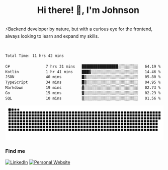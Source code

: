 <div id="user-content-toc">
  <ul align="center">
    <summary><h1 style="display: inline-block">Hi there! 👋, I'm Johnson</h1></summary>
  </ul>
</div>

⚡Backend developer by nature, but with a curious eye for the frontend, always looking to learn and expand my skills.

<br>


<!--START_SECTION:waka-->

```txt
Total Time: 11 hrs 42 mins

C#                7 hrs 31 mins   ████████████████░░░░░░░░░   64.19 %
Kotlin            1 hr 41 mins    ███▓░░░░░░░░░░░░░░░░░░░░░   14.46 %
JSON              40 mins         █▒░░░░░░░░░░░░░░░░░░░░░░░   05.80 %
TypeScript        34 mins         █▒░░░░░░░░░░░░░░░░░░░░░░░   04.95 %
Markdown          19 mins         ▓░░░░░░░░░░░░░░░░░░░░░░░░   02.73 %
Go                15 mins         ▓░░░░░░░░░░░░░░░░░░░░░░░░   02.23 %
SQL               10 mins         ▒░░░░░░░░░░░░░░░░░░░░░░░░   01.56 %
```

<!--END_SECTION:waka-->

<picture>
  <source  srcset="https://github.com/joshwambere/joshwambere/blob/output/github-contribution-grid-snake-dark.svg?palette=github-dark">
  <source  srcset="https://github.com/joshwambere/joshwambere/blob/output/github-contribution-grid-snake.svg">
  <img alt="github contribution grid snake animation" src="https://github.com/joshwambere/joshwambere/blob/output/github-contribution-grid-snake.svg">
</picture>

### Find me
<a href="https://www.linkedin.com/in/dusabe-johnson" target="_blank"><img src="https://img.shields.io/badge/LinkedIn-%230077B5.svg?&style=flat&logo=linkedin&logoColor=white" alt="LinkedIn"></a>
‎‎ [![Personal Website](https://img.shields.io/badge/visit-Johnsonis.me-blue)](https://johnsonis.me/)

